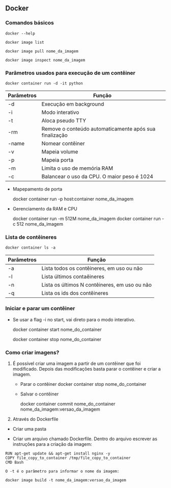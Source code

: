 ## Docker 

### Comandos básicos

    docker --help

    docker image list

    docker image pull nome_da_imagem

    docker image inspect nome_da_imagem

### Parâmetros usados para execução de um contêiner

    docker container run -d -it python

| Parâmetros |  Função   |
|------------|-----------|
|   -d       | Execução em background |
| -i         | Modo interativo |
| -t         |Aloca pseudo TTY|
|  -rm       | Remove o conteúdo automaticamente após sua finalização|
| -name      | Nomear contêiner|
| -v         | Mapeia volume   |
|-p          | Mapeia porta   |
| -m         | Limita o uso de memória RAM|
| -c         | Balancear o uso da CPU. O maior peso é 1024|

* Mapepamento de porta

    docker container run -p host:container nome_da_imagem

* Gerenciamento da RAM e CPU

    docker container run -m 512M nome_da_imagem
    docker container run -c 512 nome_da_imagem

### Lista de contêineres

    docker container ls -a

| Parâmetros |  Função   |
|------------|-----------|
|   -a       | Lista todos os contêineres, em uso ou não |
| -l        | Lista últimos contaêineres|
| -n         |Lista os últimos N contêineres, em uso ou não|
|  -q       | Lista os ids dos contêineres|

### Iniciar e parar um contêiner

* Se usar a flag -i no start, vai direto para o modo interativo.

    docker container start nome_do_container

    docker container stop nome_do_container

### Como criar imagens?

1. É possível criar uma imagem a partir de um contêiner que foi modificado. Depois das modificações basta parar o contêiner e criar a imagem.

    * Parar o contêiner
        docker container stop nome_do_container

    * Salvar o contêiner

        docker container commit nome_do_container nome_da_imagem:versao_da_imagem

2. Através do Dockerfile

* Criar uma pasta

* Criar um arquivo chamado Dockerfile. Dentro do arquivo escrever as instruções para a criação da imagem:

```FROM ubuntu:16.04
RUN apt-get update && apt-get install nginx -y
COPY file_copy_to_container /tmp/file_copy_to_container
CMD Bash
```
    O -t é o parâmetro para informar o nome da imagem:

    docker image build -t nome_da_imagem:versao_da_imagem
